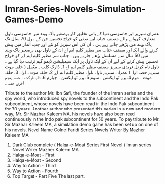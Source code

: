 # Imran-Series-Novels-Simulation-Games-Demo

عمران سیریز اور جاسوسی دنیا کے بانی تخلیق کار برصغیر پاک وہند میں جاسوسی ناول متعارف کروانے والے مصنف جناب ابن صفی کو خراج تحسین جن کے ناول 70 سال تک پاک وہند میں پڑھے جاتے رہے ہیں ۔
ان کی اس سیریز کو نئے اور جدید انداز میں پیش کرنے والے ایک اور مصنف جناب سر مظہر کلیم ایم اے ان کے ناول بھی برصغیر پاک وہند میں 50 سال سے مسلسل پڑھے جارہے ہیں ۔ 
جناب سر مظہر کلیم ایم اے کو خراج تحسین پیش کرنے کے لیے ان کے ایک ناول پر ایک سیمیلیشن ڈیمو گیم ترتیب دیا گیا ہے ۔
ناول نام
کرنل فریدی سیریز مصنف مظہر کلیم ایم اے
1۔ ڈارک کلب ۔ مکمل ( حلقہ موت سیریز حصہ اول )
عمران سیریز ناول ناول مظہر کلیم ایم اے
2. حلقہ موت ۔ اول
3. حلقہ موت ۔ دوم
4. وے ٹو ایکشن ۔ سوم
5. وے ٹو ایکشن ۔ چہارم
6. ٹاپ ٹارگٹ ۔ حصہ پنجم آخری حصہ ۔

Tribute to the author Mr. Ibn Safi, the founder of the Imran series and the spy world, who introduced spy novels to the subcontinent and the Indo Pak subcontinent, whose novels have been read in the Indo Pak subcontinent for 70 years.
Another author who presented this series in a new and modern way, Mr. Sir Mazhar Kaleem MA, his novels have also been read continuously in the Indo pak subcontinent for 50 years. 
To pay tribute to Mr. Sir Mazhar Kaleem MA, a simulation demo game has been set up on one of his novels.
Novel Name
Colnel Faridi Series Novels Writer By Mazher Kaleem MA
1. Dark Club complete ( Halqa-e-Moat Series First Novel )
Imran series Novel Writer Mazher Kaleem MA
2. Halqa-e-Moat - First
3. Halqa-e-Moat - Second
4. Way to Action - Third
5. Way to Action - Fourth
6. Top Target - Part Five The last part.
